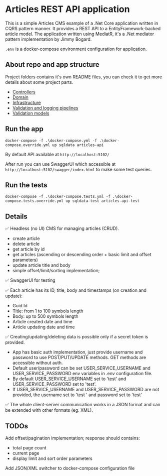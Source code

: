 # Articles REST API application

This is a simple Articles CMS example of a .Net Core application written in CQRS pattern manner. 
It provides a REST API to a EntityFramework-backed article model.
The application written using MediatR, it's a .Net mediator pattern implementation by Jimmy Bogard.

`.env` is a docker-compose environment configuration for application.

## About repo and app structure

Project folders contains it's own README files, you can check it to get more details about some project parts.

- [Controllers](https://github.com/ashchuk/jimmy.Articles.API/tree/master/jimmy.Articles.API/Controllers)
- [Domain](https://github.com/ashchuk/jimmy.Articles.API/tree/master/jimmy.Articles.API/Domain)
- [Infrastructure](https://github.com/ashchuk/jimmy.Articles.API/tree/master/jimmy.Articles.API/Infrastructure)
- [Validation and logging pipelines](https://github.com/ashchuk/jimmy.Articles.API/tree/master/jimmy.Articles.API/PipelineBehaviors)
- [Validation models](https://github.com/ashchuk/jimmy.Articles.API/tree/master/jimmy.Articles.API/Validation)

## Run the app

```docker-compose -f .\docker-compose.yml -f .\docker-compose.override.yml up sqldata articles-api```

By default API available at ```http://localhost:5102/```

After run you can use SwaggerUI which accessible at ```http://localhost:5102/swagger/index.html``` to make some test queries.

## Run the tests

```docker-compose -f .\docker-compose.tests.yml -f .\docker-compose.tests.override.yml up sqldata-test articles-api-test```

## Details

✅ Headless (no UI) CMS for managing articles (CRUD).
- create article
- delete article
- get article by id
- get articles (ascending or descending order + basic limit and offset parameters)
- update article title and body
- simple offset/limit/sorting implementation;

✅ SwaggerUI for testing

✅ Each article has its ID, title, body and timestamps (on creation and update):
- Guid Id
- Title: from 1 to 100 symbols length
- Body: up to 500 symbols length
- Article created date and time
- Article updating date and time

✅ Creating/updating/deleting data is possible only if a secret token is provided.
- App has basic auth implementation, just provide username and password to use POST/PUT/UPDATE methods. GET methods are accessible without auth.
- Default user/password can be set USER_SERVICE_USERNAME and USER_SERVICE_PASSWORD env variables in .env configuration file.
- By default USER_SERVICE_USERNAME set to 'test' and USER_SERVICE_PASSWORD set to 'test'.
- If USER_SERVICE_USERNAME and USER_SERVICE_PASSWORD are not provided, the username set to 'test ' and password set to 'test'

✅ The whole client-server communication works in a JSON format and can be extended with other formats (eg. XML).


## TODOs
Add offset/pagination implementation; response should contains:
- total page count
- current page
- display limit and sort order parameters

Add JSON/XML switcher to docker-compose configuration file